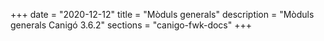 +++
date        = "2020-12-12"
title       = "Mòduls generals"
description = "Mòduls generals Canigó 3.6.2"
sections    = "canigo-fwk-docs"
+++